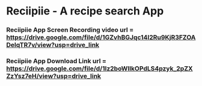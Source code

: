 # Reciipiie - A recipe search App

### Reciipiie App Screen Recording video url = https://drive.google.com/file/d/1GZvhBGJqc14I2Ru9KjR3FZOADelqTR7v/view?usp=drive_link

### Reciipiie App Download Link url = https://drive.google.com/file/d/1lz2boWlIkOPdLS4pzyk_2pZXZzYsz7eH/view?usp=drive_link




